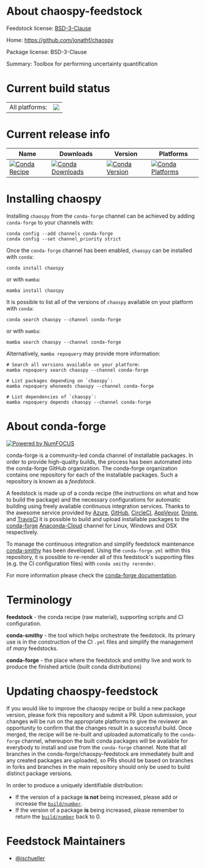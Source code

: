 About chaospy-feedstock
=======================

Feedstock license: [BSD-3-Clause](https://github.com/conda-forge/chaospy-feedstock/blob/main/LICENSE.txt)

Home: https://github.com/jonathf/chaospy

Package license: BSD-3-Clause

Summary: Toolbox for performing uncertainty quantification

Current build status
====================


<table><tr><td>All platforms:</td>
    <td>
      <a href="https://dev.azure.com/conda-forge/feedstock-builds/_build/latest?definitionId=2793&branchName=main">
        <img src="https://dev.azure.com/conda-forge/feedstock-builds/_apis/build/status/chaospy-feedstock?branchName=main">
      </a>
    </td>
  </tr>
</table>

Current release info
====================

| Name | Downloads | Version | Platforms |
| --- | --- | --- | --- |
| [![Conda Recipe](https://img.shields.io/badge/recipe-chaospy-green.svg)](https://anaconda.org/conda-forge/chaospy) | [![Conda Downloads](https://img.shields.io/conda/dn/conda-forge/chaospy.svg)](https://anaconda.org/conda-forge/chaospy) | [![Conda Version](https://img.shields.io/conda/vn/conda-forge/chaospy.svg)](https://anaconda.org/conda-forge/chaospy) | [![Conda Platforms](https://img.shields.io/conda/pn/conda-forge/chaospy.svg)](https://anaconda.org/conda-forge/chaospy) |

Installing chaospy
==================

Installing `chaospy` from the `conda-forge` channel can be achieved by adding `conda-forge` to your channels with:

```
conda config --add channels conda-forge
conda config --set channel_priority strict
```

Once the `conda-forge` channel has been enabled, `chaospy` can be installed with `conda`:

```
conda install chaospy
```

or with `mamba`:

```
mamba install chaospy
```

It is possible to list all of the versions of `chaospy` available on your platform with `conda`:

```
conda search chaospy --channel conda-forge
```

or with `mamba`:

```
mamba search chaospy --channel conda-forge
```

Alternatively, `mamba repoquery` may provide more information:

```
# Search all versions available on your platform:
mamba repoquery search chaospy --channel conda-forge

# List packages depending on `chaospy`:
mamba repoquery whoneeds chaospy --channel conda-forge

# List dependencies of `chaospy`:
mamba repoquery depends chaospy --channel conda-forge
```


About conda-forge
=================

[![Powered by
NumFOCUS](https://img.shields.io/badge/powered%20by-NumFOCUS-orange.svg?style=flat&colorA=E1523D&colorB=007D8A)](https://numfocus.org)

conda-forge is a community-led conda channel of installable packages.
In order to provide high-quality builds, the process has been automated into the
conda-forge GitHub organization. The conda-forge organization contains one repository
for each of the installable packages. Such a repository is known as a *feedstock*.

A feedstock is made up of a conda recipe (the instructions on what and how to build
the package) and the necessary configurations for automatic building using freely
available continuous integration services. Thanks to the awesome service provided by
[Azure](https://azure.microsoft.com/en-us/services/devops/), [GitHub](https://github.com/),
[CircleCI](https://circleci.com/), [AppVeyor](https://www.appveyor.com/),
[Drone](https://cloud.drone.io/welcome), and [TravisCI](https://travis-ci.com/)
it is possible to build and upload installable packages to the
[conda-forge](https://anaconda.org/conda-forge) [Anaconda-Cloud](https://anaconda.org/)
channel for Linux, Windows and OSX respectively.

To manage the continuous integration and simplify feedstock maintenance
[conda-smithy](https://github.com/conda-forge/conda-smithy) has been developed.
Using the ``conda-forge.yml`` within this repository, it is possible to re-render all of
this feedstock's supporting files (e.g. the CI configuration files) with ``conda smithy rerender``.

For more information please check the [conda-forge documentation](https://conda-forge.org/docs/).

Terminology
===========

**feedstock** - the conda recipe (raw material), supporting scripts and CI configuration.

**conda-smithy** - the tool which helps orchestrate the feedstock.
                   Its primary use is in the construction of the CI ``.yml`` files
                   and simplify the management of *many* feedstocks.

**conda-forge** - the place where the feedstock and smithy live and work to
                  produce the finished article (built conda distributions)


Updating chaospy-feedstock
==========================

If you would like to improve the chaospy recipe or build a new
package version, please fork this repository and submit a PR. Upon submission,
your changes will be run on the appropriate platforms to give the reviewer an
opportunity to confirm that the changes result in a successful build. Once
merged, the recipe will be re-built and uploaded automatically to the
`conda-forge` channel, whereupon the built conda packages will be available for
everybody to install and use from the `conda-forge` channel.
Note that all branches in the conda-forge/chaospy-feedstock are
immediately built and any created packages are uploaded, so PRs should be based
on branches in forks and branches in the main repository should only be used to
build distinct package versions.

In order to produce a uniquely identifiable distribution:
 * If the version of a package **is not** being increased, please add or increase
   the [``build/number``](https://docs.conda.io/projects/conda-build/en/latest/resources/define-metadata.html#build-number-and-string).
 * If the version of a package **is** being increased, please remember to return
   the [``build/number``](https://docs.conda.io/projects/conda-build/en/latest/resources/define-metadata.html#build-number-and-string)
   back to 0.

Feedstock Maintainers
=====================

* [@jschueller](https://github.com/jschueller/)

